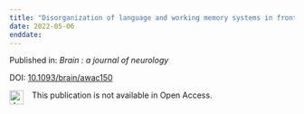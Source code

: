 ```yaml
---
title: "Disorganization of language and working memory systems in frontal versus temporal lobe epilepsy."
date: 2022-05-06
enddate:
---
```


Published in: *Brain : a journal of neurology*

DOI: [10.1093/brain/awac150](https://doi.org/10.1093/brain/awac150)

<img src=https://upload.wikimedia.org/wikipedia/commons/thumb/0/0e/Closed_Access_logo_transparent.svg/1200px-Closed_Access_logo_transparent.svg.png alt="drawing" width="25" align="left"/> &nbsp;&nbsp;&nbsp;This publication is not available in Open Access.


